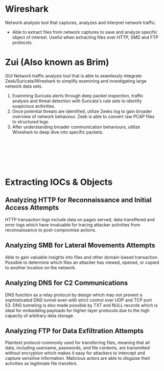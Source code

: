# Wireshark
Network analysis tool that captures, analyzes and interpret network traffic.

- Able to extract files from network captures to save and analyze specific object of interest. Useful when extracting files over HTTP, SMD and FTP protocols.

# Zui (Also known as Brim)
GUI Network traffic analysis tool that is able to seamlessly integrate Zeek/Suricata/Wireshark to simplify examining and investigating large network data sets.

1. Examining Suricata alerts through deep packet inspection, traffic analysis and threat detection with Suricata's rule sets to identify suspicious acitivities.
2. Once potential threats are identified, utilize Zeeks log to gain broader overview of network behaviour. Zeek is able to convert raw PCAP files to structured logs.
3. After understanding broader communication behaviours, utilize Wireshark to deep dive into specific packets.

<br>
<br>
<br>
<br>
<br>

# Extracting IOCs & Objects

## Analyzing HTTP for Reconnaissance and Initial Access Attempts
HTTP transaction logs include data on pages served, data transffered and error logs which have invaluable for tracing attacker activities from reconnaissance to post-compromise actions.

## Analyzing SMB for Lateral Movements Attempts
Able to gain valuable insights into files and other domain-based transaction.  
Possible to determine which files an attacker has viewed, opened, or copied to another location on the network.

## Analyzing DNS for C2 Communications
DNS function as a relay protocol by design which may not prevent a sophisticated DNS tunnel even with strict control over UDP and TCP port 53.
DNS tunneling is also made possible by TXT and NULL records which is ideal for embedding payloads for higher-layer protocols due to the high capacity of arbitrary data storage.

## Analyzing FTP for Data Exfiltration Attempts 
Plaintext protocol commonly used for transferring files, meaning that all data, including username, passwords, and file contents, are transmitted without encryption which makes it easy for attackers to intercept and capture sensitive information. Malicious actors are able to disguise their activities as legitimate file transfers.
